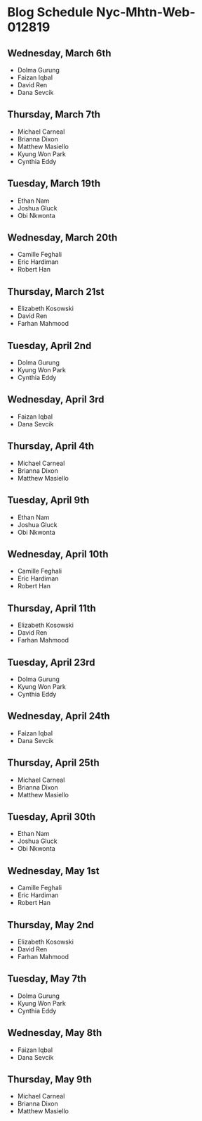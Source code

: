 # Blog Schedule Nyc-Mhtn-Web-012819

## Wednesday, March 6th
* Dolma Gurung
* Faizan Iqbal
* David Ren
* Dana Sevcik

## Thursday, March 7th
* Michael Carneal
* Brianna Dixon
* Matthew Masiello
* Kyung Won Park
* Cynthia Eddy

## Tuesday, March 19th
* Ethan Nam
* Joshua Gluck
* Obi Nkwonta

## Wednesday, March 20th
* Camille Feghali
* Eric Hardiman
* Robert Han

## Thursday, March 21st
* Elizabeth Kosowski
* David Ren
* Farhan Mahmood

## Tuesday, April 2nd
* Dolma Gurung
* Kyung Won Park
* Cynthia Eddy

## Wednesday, April 3rd
* Faizan Iqbal
* Dana Sevcik

## Thursday, April 4th
* Michael Carneal
* Brianna Dixon
* Matthew Masiello

## Tuesday, April 9th
* Ethan Nam
* Joshua Gluck
* Obi Nkwonta

## Wednesday, April 10th
* Camille Feghali
* Eric Hardiman
* Robert Han

## Thursday, April 11th
* Elizabeth Kosowski
* David Ren
* Farhan Mahmood

## Tuesday, April 23rd
* Dolma Gurung
* Kyung Won Park
* Cynthia Eddy

## Wednesday, April 24th
* Faizan Iqbal
* Dana Sevcik

## Thursday, April 25th
* Michael Carneal
* Brianna Dixon
* Matthew Masiello

## Tuesday, April 30th
* Ethan Nam
* Joshua Gluck
* Obi Nkwonta

## Wednesday, May 1st
* Camille Feghali
* Eric Hardiman
* Robert Han

## Thursday, May 2nd
* Elizabeth Kosowski
* David Ren
* Farhan Mahmood

## Tuesday, May 7th
* Dolma Gurung
* Kyung Won Park
* Cynthia Eddy

## Wednesday, May 8th
* Faizan Iqbal
* Dana Sevcik

## Thursday, May 9th
* Michael Carneal
* Brianna Dixon
* Matthew Masiello
